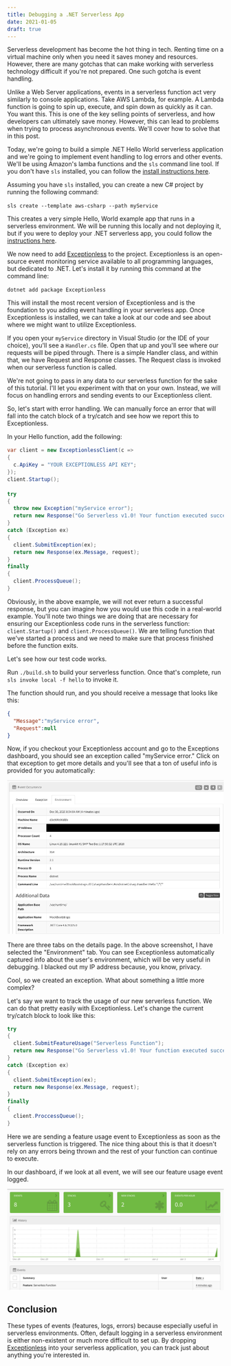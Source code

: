 ```yaml
---
title: Debugging a .NET Serverless App
date: 2021-01-05
draft: true
---
```


Serverless development has become the hot thing in tech. Renting time on a virtual machine only when you need it saves money and resources. However, there are many gotchas that can make working with serverless technology difficult if you're not prepared. One such gotcha is event handling. 

Unlike a Web Server applications, events in a serverless function act very similarly to console applications. Take AWS Lambda, for example. A Lambda function is going to spin up, execute, and spin down as quickly as it can. You want this. This is one of the key selling points of serverless, and how developers can ultimately save money. However, this can lead to problems when trying to process asynchronous events. We'll cover how to solve that in this post. 

Today, we're going to build a simple .NET Hello World serverless application and we're going to implement event handling to log errors and other events. We'll be using Amazon's lamba functions and the `sls` command line tool. If you don't have `sls` installed, you can follow the [install instructions here](https://www.serverless.com/framework/docs/providers/aws/guide/installation/). 

Assuming you have `sls` installed, you can create a new C# project by running the following command: 

`sls create --template aws-csharp --path myService`

This creates a very simple Hello, World example app that runs in a serverless environment. We will be running this locally and not deploying it, but if you were to deploy your .NET serverless app, you could follow the [instructions here](https://www.serverless.com/framework/docs/providers/aws/examples/hello-world/csharp#3-deploy).

We now need to add [Exceptionless](https://exceptionless.com?utm_source=serverless-blog-post) to the project. Exceptionless is an open-source event monitoring service available to all programming languages, but dedicated to .NET. Let's install it by running this command at the command line: 

`dotnet add package Exceptionless` 

This will install the most recent version of Exceptionless and is the foundation to you adding event handling in your serverless app. Once Exceptionless is installed, we can take a look at our code and see about where we might want to utilize Exceptionless. 

If you open your `myService` directory in Visual Studio (or the IDE of your choice), you'll see a `Handler.cs` file. Open that up and you'll see where our requests will be piped through. There is a simple Handler class, and within that, we have Request and Response classes. The Request class is invoked when our serverless function is called. 

We're not going to pass in any data to our serverless function for the sake of this tutorial. I'll let you experiment with that on your own. Instead, we will focus on handling errors and sending events to our Exceptionless client. 

So, let's start with error handling. We can manually force an error that will fall into the catch block of a try/catch and see how we report this to Exceptionless. 

In your Hello function, add the following: 

```csharp
var client = new ExceptionlessClient(c =>
{
  c.ApiKey = "YOUR EXCEPTIONLESS API KEY";
});
client.Startup();

try
{
  throw new Exception("myService error");
  return new Response("Go Serverless v1.0! Your function executed successfully!", request);
}
catch (Exception ex)
{
  client.SubmitException(ex);
  return new Response(ex.Message, request);
}
finally
{
  client.ProcessQueue();
}
```
    
Obviously, in the above example, we will not ever return a successful response, but you can imagine how you would use this code in a real-world example. You'll note two things we are doing that are necessary for ensuring our Exceptionless code runs in the serverless function: `client.Startup()` and `client.ProcessQueue()`. We are telling function that we've started a process and we need to make sure that process finished before the function exits. 

Let's see how our test code works. 

Run `./build.sh` to build your serverless function. Once that's complete, run `sls invoke local -f hello` to invoke it. 

The function should run, and you should receive a message that looks like this: 

```json
{
  "Message":"myService error",
  "Request":null
}
```

Now, if you checkout your Exceptionless account and go to the Exceptions dashboard, you should see an exception called "myService error." Click on that exception to get more details and you'll see that a ton of useful info is provided for you automatically: 

![exception example screenshot](exception.png)

There are three tabs on the details page. In the above screenshot, I have selected the "Environment" tab. You can see Exceptionless automatically captured info about the user's environment, which will be very useful in debugging. I blacked out my IP address because, you know, privacy. 

Cool, so we created an exception. What about something a little more complex? 

Let's say we want to track the usage of our new serverless function. We can do that pretty easily with Exceptionless. Let's change the current try/catch block to look like this: 

```csharp
try
{
  client.SubmitFeatureUsage("Serverless Function");
  return new Response("Go Serverless v1.0! Your function executed successfully!", request);
}
catch (Exception ex)
{
  client.SubmitException(ex);
  return new Response(ex.Message, request);
}
finally
{
  client.ProccessQueue();
}
```

Here we are sending a feature usage event to Exceptionless as soon as the serverless function is triggered. The nice thing about this is that it doesn't rely on any errors being thrown and the rest of your function can continue to execute. 

In our dashboard, if we look at all event, we will see our feature usage event logged. 

![Feature usage event example](featureUsage.png)

## Conclusion

These types of events (features, logs, errors) because especially useful in serverless environments. Often, default logging in a serverless environment is either non-existent or much more difficult to set up. By dropping [Exceptionless](https://exceptionless.com) into your serverless application, you can track just about anything you're interested in. 